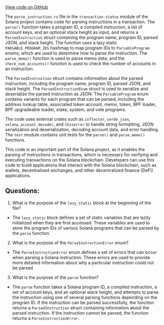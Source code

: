 [View code on GitHub](https://github.com/solana-labs/solana/blob/master/transaction-status/src/parse_instruction.rs)

The `parse_instruction.rs` file in the `transaction-status` module of the Solana project contains code for parsing instructions in a transaction. The `parse()` function takes a program ID, a compiled instruction, a list of account keys, and an optional stack height as input, and returns a `ParsedInstruction` struct containing the program name, program ID, parsed JSON, and stack height. The function uses a lazy static `PARSABLE_PROGRAM_IDS` hashmap to map program IDs to `ParsableProgram` enums, which are used to determine how to parse the instruction. The `parse_memo()` function is used to parse memo data, and the `check_num_accounts()` function is used to check the number of accounts in an instruction.

The `ParsedInstruction` struct contains information about the parsed instruction, including the program name, program ID, parsed JSON, and stack height. The `ParsedInstructionEnum` struct is used to serialize and deserialize the parsed instruction as JSON. The `ParsableProgram` enum contains variants for each program that can be parsed, including the address lookup table, associated token account, memo, token, BPF loader, BPF upgradeable loader, stake, system, and vote programs.

The code uses external crates such as `inflector`, `serde_json`, `solana_account_decoder`, and `thiserror` to handle string formatting, JSON serialization and deserialization, decoding account data, and error handling. The `test` module contains unit tests for the `parse()` and `parse_memo()` functions.

This code is an important part of the Solana project, as it enables the parsing of instructions in transactions, which is necessary for verifying and executing transactions on the Solana blockchain. Developers can use this code to build applications that interact with the Solana blockchain, such as wallets, decentralized exchanges, and other decentralized finance (DeFi) applications.
## Questions: 
 1. What is the purpose of the `lazy_static` block at the beginning of the file?
- The `lazy_static` block defines a set of static variables that are lazily initialized when they are first accessed. These variables are used to store the program IDs of various Solana programs that can be parsed by the `parse` function.

2. What is the purpose of the `ParseInstructionError` enum?
- The `ParseInstructionError` enum defines a set of errors that can occur when parsing a Solana instruction. These errors are used to provide more detailed information about why a particular instruction could not be parsed.

3. What is the purpose of the `parse` function?
- The `parse` function takes a Solana program ID, a compiled instruction, a set of account keys, and an optional stack height, and attempts to parse the instruction using one of several parsing functions depending on the program ID. If the instruction can be parsed successfully, the function returns a `ParsedInstruction` struct containing information about the parsed instruction. If the instruction cannot be parsed, the function returns a `ParseInstructionError`.